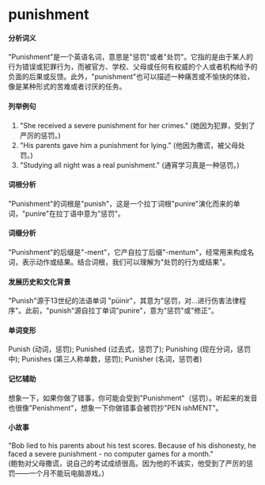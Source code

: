 # punishment

#### 分析词义

  

"Punishment"是一个英语名词，意思是"惩罚"或者"处罚"。它指的是由于某人的行为错误或犯罪行为，而被官方、学校、父母或任何有权威的个人或者机构给予的负面的后果或反馈。此外，"punishment"也可以描述一种痛苦或不愉快的体验，像是某种形式的苦难或者讨厌的任务。

  

#### 列举例句

  

1.  "She received a severe punishment for her crimes." (她因为犯罪，受到了严厉的惩罚。)
2.  "His parents gave him a punishment for lying." (他因为撒谎，被父母处罚。)
3.  "Studying all night was a real punishment." (通宵学习真是一种惩罚。)

  

#### 词根分析

  

"Punishment"的词根是"punish"，这是一个拉丁词根"punire"演化而来的单词，"punire"在拉丁语中意为"惩罚"。

  

#### 词缀分析

  

"Punishment"的后缀是"-ment"，它产自拉丁后缀"-mentum"，经常用来构成名词，表示动作或结果。结合词根，我们可以理解为"处罚的行为或结果"。

  

#### 发展历史和文化背景

  

"Punish"源于13世纪的法语单词 "püinir"，其意为"惩罚，对...进行伤害法律程序"。此前，"punish"源自拉丁单词"punire"，意为"惩罚"或"修正"。

  

#### 单词变形

  

Punish (动词，惩罚); Punished (过去式，惩罚了); Punishing (现在分词，惩罚中); Punishes (第三人称单数，惩罚); Punisher (名词，惩罚者)

  

#### 记忆辅助

  

想象一下，如果你做了错事，你可能会受到"Punishment"（惩罚）。听起来的发音也很像"Penishment"，想象一下你做错事会被罚抄"PEN ishMENT"。

  

#### 小故事

  

"Bob lied to his parents about his test scores. Because of his dishonesty, he faced a severe punishment - no computer games for a month."  
(鲍勃对父母撒谎，说自己的考试成绩很高。因为他的不诚实，他受到了严厉的惩罚——一个月不能玩电脑游戏。)
